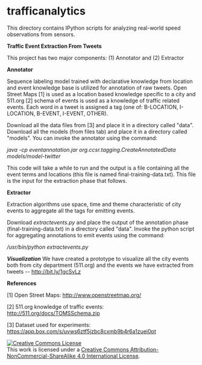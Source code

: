 # trafficanalytics
This directory contains IPython scripts for analyzing real-world speed observations from sensors.

**Traffic Event Extraction From Tweets**

This project has two major components: (1) Annotator and (2) Extractor

**Annotator**

Sequence labeling model trained with declarative knowledge from location and event knowledge base is utilized for annotation of raw tweets. Open Street Maps [1] is used as a location based knowledge specific to a city and 511.org [2] schema of events is used as a knowledge of traffic related events. Each word in a tweet is assigned a tag (one of: B-LOCATION, I-LOCATION, B-EVENT, I-EVENT, OTHER).

Download all the data files from [3] and place it in a directory called "data". Download all the models (from files tab) and place it in a directory called "models". You can invoke the annotator using the command: 

*java -cp eventannotation.jar org.ccsr.tagging.CreateAnnotatedData models/model-twitter*

This code will take a while to run and the output is a file containing all the event terms and locations (this file is named final-training-data.txt). This file is the input for the extraction phase that follows.

**Extractor**

Extraction algorithms use space, time and theme characteristic of city events to aggregate all the tags for emitting events.

Download *extractevents.py* and place the output of the annotation phase (final-training-data.txt) in a directory called "data". Invoke the python script for aggregating annotations to emit events using the command:

*/usr/bin/python extractevents.py* 

***Visualization***
We have created a prototype to visualize all the city events both from city department (511.org) and the events we have extracted from tweets -- http://bit.ly/1gcSvLz

**References**

[1] Open Street Maps: http://www.openstreetmap.org/

[2] 511.org knowledge of traffic events: http://511.org/docs/TOMSSchema.zip

[3] Dataset used for experiments: https://app.box.com/s/uvws6ztf5jzbc8cxmb9b4r6a1zuei0pt


<a rel="license" href="http://creativecommons.org/licenses/by-nc-sa/4.0/"><img alt="Creative Commons License" style="border-width:0" src="http://i.creativecommons.org/l/by-nc-sa/4.0/88x31.png" /></a><br />This work is licensed under a <a rel="license" href="http://creativecommons.org/licenses/by-nc-sa/4.0/">Creative Commons Attribution-NonCommercial-ShareAlike 4.0 International License</a>.
